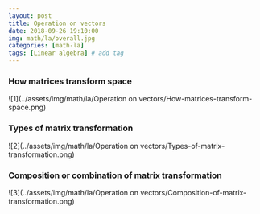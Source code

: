 ```yaml
---
layout: post
title: Operation on vectors  
date: 2018-09-26 19:10:00
img: math/la/overall.jpg
categories: [math-la] 
tags: [Linear algebra] # add tag
---
```


### How matrices transform space

![1](../assets/img/math/la/Operation on vectors/How-matrices-transform-space.png)


### Types of matrix transformation

![2](../assets/img/math/la/Operation on vectors/Types-of-matrix-transformation.png)


### Composition or combination of matrix transformation

![3](../assets/img/math/la/Operation on vectors/Composition-of-matrix-transformation.png)

